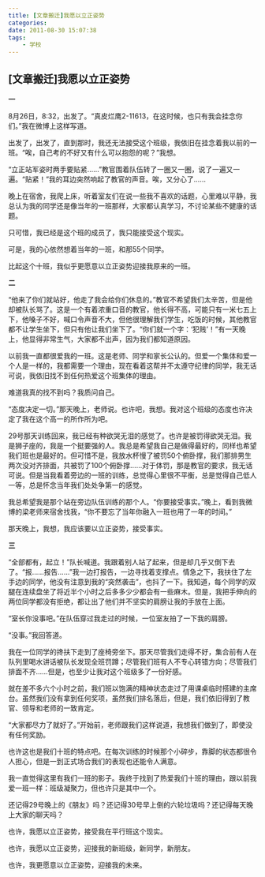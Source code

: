 ```yaml
---
title: [文章搬迁]我愿以立正姿势
categories:
date: 2011-08-30 15:07:38
tags:
	- 学校
---
```


## [文章搬迁]我愿以立正姿势

**一**

8月26日，8:32，出发了。“真皮烂鹰2-11613，在这时候，也只有我会挂念你们。”我在微博上这样写道。

出发了，出发了，直到那时，我还无法接受这个班级，我依旧在挂念着我以前的一班。“唉，自己考的不好又有什么可以抱怨的呢？”我想。

“立正站军姿时两手要贴紧……”教官围着队伍转了一圈又一圈，说了一遍又一遍。“贴紧！”我的耳边突然响起了教官的声音。唉，又分心了……

晚上在宿舍，我爬上床，听着室友们在说一些我不喜欢的话题，心里难以平静，我总认为我的同学还是像当年的一班那样，大家都认真学习，不讨论某些不健康的话题。

只可惜，我已经是这个班的成员了，我只能接受这个现实。

可是，我的心依然想着当年的一班，和那55个同学。

比起这个十班，我似乎更愿意以立正姿势迎接我原来的一班。
<!--more-->

**二**

“他来了你们就站好，他走了我会给你们休息的。”教官不希望我们太辛苦，但是他却被队长骂了。这是一个有着浓重口音的教官，他长得不高，可能只有一米七五上下，他嗓子不好，喊口令声音不大，但他很理解我们学生，吃饭的时候，其他教官都不让学生坐下，但只有他让我们坐下了。“你们就一个字：‘犯贱’！”有一天晚上，他显得非常生气，大家都不出声，因为我们都知道原因。

以前我一直都很爱我的一班。这是老师、同学和家长公认的。但爱一个集体和爱一个人是一样的，我都需要一个理由，现在看着这帮并不太遵守纪律的同学，我无话可说，我依旧找不到任何热爱这个班集体的理由。

难道我真的找不到吗？我质问自己。

“态度决定一切。”那天晚上，老师说。也许吧，我想。我对这个班级的态度也许决定了我在这个高一的所作所为吧。

29号那天训练回来，我已经有种欲哭无泪的感觉了。也许是被罚得欲哭无泪。我是狮子座的，我是一个挺要强的人。我总是希望我自己是做得最好的，同样也希望我们班也是最好的。但可惜不是，我放水杯慢了被罚50个俯卧撑，我们那排男生两次没对齐排面，共被罚了100个俯卧撑……对于体罚，那是教官的要求，我无话可说。但是当我看着旁边的一班的训练，总觉得心里很不平衡，总是觉得自己低人一等，总是怀念当年我们处处争第一的感觉。

我总希望我是那个站在旁边队伍训练的那个人。“你要接受事实。”晚上，看到我微博的梁老师来宿舍找我，“你不要忘了当年你融入一班也用了一年的时间。”

那天晚上，我想，我应该要以立正姿势，接受事实。

**三**

“全部都有，起立！”队长喊道。我跟着别人站了起来，但是却几乎又倒下去了。“报……报告……”我一边打报告，一边寻找着支撑点。情急之下，我扶住了左手边的同学，他没有注意到我的“突然袭击”，也抖了一下。我知道，每个同学的双腿在连续盘坐了将近半个小时之后多多少少都会有一些麻木。但是，我把手伸向的两位同学都没有拒绝，都让出了他们并不坚实的肩膀让我的手放在上面。

“室长你没事吧。”在队伍穿过我走过的时候，一位室友拍了一下我的肩膀。

“没事。”我回答道。

我在一位同学的搀扶下走到了座椅旁坐下。那天尽管我们走得不好，集合前有人在队列里喝水讲话被队长发现全班罚蹲；尽管我们班有人不专心转错方向；尽管我们排面不齐……但是，也至少让我对这个班级多了一份好感。

就在差不多六个小时之前，我们班以饱满的精神状态走过了用课桌临时搭建的主席台。虽然我们没有拿到任何奖项，虽然我们排名落后，但是，我们依旧得到了教官、领导和老师的一致肯定。

“大家都尽力了就好了。”开始前，老师跟我们这样说道，我想我们做到了，即使没有任何奖励。

也许这也是我们十班的特点吧。在每次训练的时候那个小碎步，靠脚的状态都很令人担心，但是一到正式场合我们的表现也还能令人满意。

我一直觉得这里有我们一班的影子。我终于找到了热爱我们十班的理由，跟以前我爱一班一样：班级凝聚力，但也许只是其中一个。

还记得29号晚上的《朋友》吗？还记得30号早上倒的六轮垃圾吗？还记得每天晚上大家的聊天吗？

也许，我愿以立正姿势，接受我在平行班这个现实。

也许，我愿以立正姿势，迎接我的新班级，新同学，新朋友。

也许，我更愿意以立正姿势，迎接我的未来。